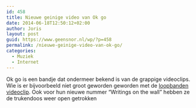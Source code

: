 ```yaml
---
id: 458
title: Nieuwe geinige video van Ok go
date: 2014-06-18T12:50:12+02:00
author: Joris
layout: post
guid: https://www.geensnor.nl/wp/?p=458
permalink: /nieuwe-geinige-video-van-ok-go/
categories:
  - Muziek
  - Internet
---
```

Ok go is een bandje dat ondermeer bekend is van de grappige videoclips. Wie is er bijvoorbeeld niet groot geworden geworden met de [loopbanden videoclip](https://www.youtube.com/watch?v=dTAAsCNK7RA&list=PL0FB9262CF878A34A). Ook voor hun nieuwe nummer &#8220;Writings on the wall&#8221; hebben ze de trukendoos weer open getrokken  
<span class="embed-youtube" style="text-align:center; display: block;"></span>